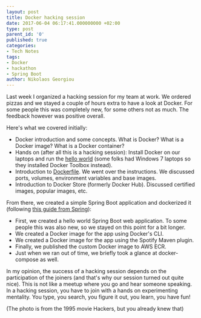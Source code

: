 ```yaml
---
layout: post
title: Docker hacking session
date: 2017-06-04 06:17:41.000000000 +02:00
type: post
parent_id: '0'
published: true
categories:
- Tech Notes
tags:
- Docker
- hackathon
- Spring Boot
author: Nikolaos Georgiou
---
```


Last week I organized a hacking session for my team at work. We ordered pizzas and we stayed a couple of hours extra to have a look at Docker. For some people this was completely new, for some others not as much. The feedback however was positive overall.

Here's what we covered initially:
<ul>
<li>Docker introduction and some concepts. What is Docker? What is a Docker image? What is a Docker container?</li>
<li>Hands on (after all this is a hacking session): Install Docker on our laptops and run the <a href="https://docs.docker.com/get-started/#setup" target="_blank" rel="noopener noreferrer">hello world</a> (some folks had Windows 7 laptops so they installed Docker Toolbox instead).</li>
<li>Introduction to <a href="https://docs.docker.com/get-started/part2/#define-a-container-with-a-dockerfile" target="_blank" rel="noopener noreferrer">Dockerfile</a>. We went over the instructions. We discussed ports, volumes, environment variables and base images.</li>
<li>Introduction to Docker Store (formerly Docker Hub). Discussed certified images, popular images, etc.</li>
</ul>

From there, we created a simple Spring Boot application and dockerized it (following <a href="https://spring.io/guides/gs/spring-boot-docker/" target="_blank" rel="noopener noreferrer">this guide from Spring</a>):
<ul>
<li>First, we created a hello world Spring Boot web application. To some people this was also new, so we stayed on this point for a bit longer.</li>
<li>We created a Docker image for the app using Docker's CLI.</li>
<li>We created a Docker image for the app using the Spotify Maven plugin.</li>
<li>Finally, we published the custom Docker image to AWS ECR.</li>
<li>Just when we ran out of time, we briefly took a glance at docker-compose as well.</li>
</ul>

In my opinion, the success of a hacking session depends on the participation of the joiners (and that's why our session turned out quite nice). This is not like a meetup where you go and hear someone speaking. In a hacking session, you have to join with a hands on experimenting mentality. You type, you search, you figure it out, you learn, you have fun!

(The photo is from the 1995 movie Hackers, but you already knew that)

